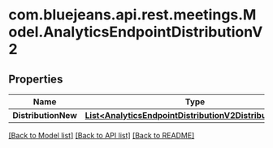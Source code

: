 # com.bluejeans.api.rest.meetings.Model.AnalyticsEndpointDistributionV2
## Properties

Name | Type | Description | Notes
------------ | ------------- | ------------- | -------------
**DistributionNew** | [**List&lt;AnalyticsEndpointDistributionV2DistributionNew&gt;**](AnalyticsEndpointDistributionV2DistributionNew.md) |  | [optional] 

[[Back to Model list]](../README.md#documentation-for-models) [[Back to API list]](../README.md#documentation-for-api-endpoints) [[Back to README]](../README.md)

